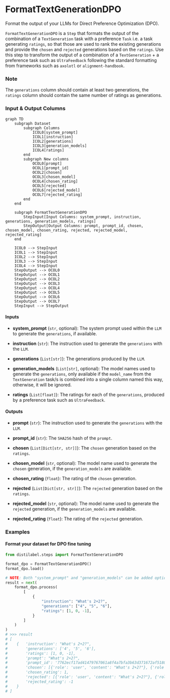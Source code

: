 # FormatTextGenerationDPO


Format the output of your LLMs for Direct Preference Optimization (DPO).



`FormatTextGenerationDPO` is a `Step` that formats the output of the combination of a `TextGeneration`
    task with a preference `Task` i.e. a task generating `ratings`, so that those are used to rank the
    existing generations and provide the `chosen` and `rejected` generations based on the `ratings`.
    Use this step to transform the output of a combination of a `TextGeneration` + a preference task such as
    `UltraFeedback` following the standard formatting from frameworks such as `axolotl` or `alignment-handbook`.



### Note
The `generations` column should contain at least two generations, the `ratings` column should
contain the same number of ratings as generations.






### Input & Output Columns

``` mermaid
graph TD
	subgraph Dataset
		subgraph Columns
			ICOL0[system_prompt]
			ICOL1[instruction]
			ICOL2[generations]
			ICOL3[generation_models]
			ICOL4[ratings]
		end
		subgraph New columns
			OCOL0[prompt]
			OCOL1[prompt_id]
			OCOL2[chosen]
			OCOL3[chosen_model]
			OCOL4[chosen_rating]
			OCOL5[rejected]
			OCOL6[rejected_model]
			OCOL7[rejected_rating]
		end
	end

	subgraph FormatTextGenerationDPO
		StepInput[Input Columns: system_prompt, instruction, generations, generation_models, ratings]
		StepOutput[Output Columns: prompt, prompt_id, chosen, chosen_model, chosen_rating, rejected, rejected_model, rejected_rating]
	end

	ICOL0 --> StepInput
	ICOL1 --> StepInput
	ICOL2 --> StepInput
	ICOL3 --> StepInput
	ICOL4 --> StepInput
	StepOutput --> OCOL0
	StepOutput --> OCOL1
	StepOutput --> OCOL2
	StepOutput --> OCOL3
	StepOutput --> OCOL4
	StepOutput --> OCOL5
	StepOutput --> OCOL6
	StepOutput --> OCOL7
	StepInput --> StepOutput

```


#### Inputs


- **system_prompt** (`str`, optional): The system prompt used within the `LLM` to generate the  `generations`, if available.

- **instruction** (`str`): The instruction used to generate the `generations` with the `LLM`.

- **generations** (`List[str]`): The generations produced by the `LLM`.

- **generation_models** (`List[str]`, optional): The model names used to generate the `generations`,  only available if the `model_name` from the `TextGeneration` task/s is combined into a single  column named this way, otherwise, it will be ignored.

- **ratings** (`List[float]`): The ratings for each of the `generations`, produced by a preference  task such as `UltraFeedback`.




#### Outputs


- **prompt** (`str`): The instruction used to generate the `generations` with the `LLM`.

- **prompt_id** (`str`): The `SHA256` hash of the `prompt`.

- **chosen** (`List[Dict[str, str]]`): The `chosen` generation based on the `ratings`.

- **chosen_model** (`str`, optional): The model name used to generate the `chosen` generation,  if the `generation_models` are available.

- **chosen_rating** (`float`): The rating of the `chosen` generation.

- **rejected** (`List[Dict[str, str]]`): The `rejected` generation based on the `ratings`.

- **rejected_model** (`str`, optional): The model name used to generate the `rejected` generation,  if the `generation_models` are available.

- **rejected_rating** (`float`): The rating of the `rejected` generation.





### Examples


#### Format your dataset for DPO fine tuning
```python
from distilabel.steps import FormatTextGenerationDPO

format_dpo = FormatTextGenerationDPO()
format_dpo.load()

# NOTE: Both "system_prompt" and "generation_models" can be added optionally.
result = next(
    format_dpo.process(
        [
            {
                "instruction": "What's 2+2?",
                "generations": ["4", "5", "6"],
                "ratings": [1, 0, -1],
            }
        ]
    )
)
# >>> result
# [
#    {   'instruction': "What's 2+2?",
#        'generations': ['4', '5', '6'],
#        'ratings': [1, 0, -1],
#        'prompt': "What's 2+2?",
#        'prompt_id': '7762ecf17ad41479767061a8f4a7bfa3b63d371672af5180872f9b82b4cd4e29',
#        'chosen': [{'role': 'user', 'content': "What's 2+2?"}, {'role': 'assistant', 'content': '4'}],
#        'chosen_rating': 1,
#        'rejected': [{'role': 'user', 'content': "What's 2+2?"}, {'role': 'assistant', 'content': '6'}],
#        'rejected_rating': -1
#    }
# ]
```




